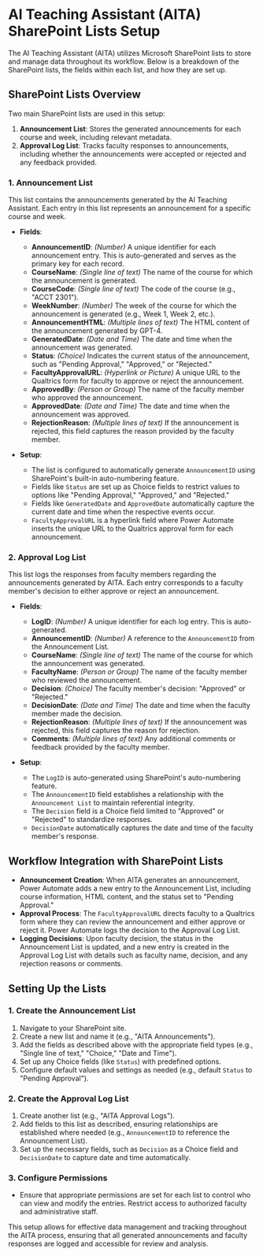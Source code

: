 # AI Teaching Assistant (AITA) SharePoint Lists Setup

The AI Teaching Assistant (AITA) utilizes Microsoft SharePoint lists to store and manage data throughout its workflow. Below is a breakdown of the SharePoint lists, the fields within each list, and how they are set up.

## SharePoint Lists Overview

Two main SharePoint lists are used in this setup:

1. **Announcement List**: Stores the generated announcements for each course and week, including relevant metadata.
2. **Approval Log List**: Tracks faculty responses to announcements, including whether the announcements were accepted or rejected and any feedback provided.

### 1. Announcement List

This list contains the announcements generated by the AI Teaching Assistant. Each entry in this list represents an announcement for a specific course and week.

- **Fields**:
  - **AnnouncementID**: *(Number)* A unique identifier for each announcement entry. This is auto-generated and serves as the primary key for each record.
  - **CourseName**: *(Single line of text)* The name of the course for which the announcement is generated.
  - **CourseCode**: *(Single line of text)* The code of the course (e.g., "ACCT 2301").
  - **WeekNumber**: *(Number)* The week of the course for which the announcement is generated (e.g., Week 1, Week 2, etc.).
  - **AnnouncementHTML**: *(Multiple lines of text)* The HTML content of the announcement generated by GPT-4.
  - **GeneratedDate**: *(Date and Time)* The date and time when the announcement was generated.
  - **Status**: *(Choice)* Indicates the current status of the announcement, such as "Pending Approval," "Approved," or "Rejected."
  - **FacultyApprovalURL**: *(Hyperlink or Picture)* A unique URL to the Qualtrics form for faculty to approve or reject the announcement.
  - **ApprovedBy**: *(Person or Group)* The name of the faculty member who approved the announcement.
  - **ApprovedDate**: *(Date and Time)* The date and time when the announcement was approved.
  - **RejectionReason**: *(Multiple lines of text)* If the announcement is rejected, this field captures the reason provided by the faculty member.

- **Setup**:
  - The list is configured to automatically generate `AnnouncementID` using SharePoint's built-in auto-numbering feature.
  - Fields like `Status` are set up as Choice fields to restrict values to options like "Pending Approval," "Approved," and "Rejected."
  - Fields like `GeneratedDate` and `ApprovedDate` automatically capture the current date and time when the respective events occur.
  - `FacultyApprovalURL` is a hyperlink field where Power Automate inserts the unique URL to the Qualtrics approval form for each announcement.

### 2. Approval Log List

This list logs the responses from faculty members regarding the announcements generated by AITA. Each entry corresponds to a faculty member's decision to either approve or reject an announcement.

- **Fields**:
  - **LogID**: *(Number)* A unique identifier for each log entry. This is auto-generated.
  - **AnnouncementID**: *(Number)* A reference to the `AnnouncementID` from the Announcement List.
  - **CourseName**: *(Single line of text)* The name of the course for which the announcement was generated.
  - **FacultyName**: *(Person or Group)* The name of the faculty member who reviewed the announcement.
  - **Decision**: *(Choice)* The faculty member's decision: "Approved" or "Rejected."
  - **DecisionDate**: *(Date and Time)* The date and time when the faculty member made the decision.
  - **RejectionReason**: *(Multiple lines of text)* If the announcement was rejected, this field captures the reason for rejection.
  - **Comments**: *(Multiple lines of text)* Any additional comments or feedback provided by the faculty member.

- **Setup**:
  - The `LogID` is auto-generated using SharePoint's auto-numbering feature.
  - The `AnnouncementID` field establishes a relationship with the `Announcement List` to maintain referential integrity.
  - The `Decision` field is a Choice field limited to "Approved" or "Rejected" to standardize responses.
  - `DecisionDate` automatically captures the date and time of the faculty member's response.

## Workflow Integration with SharePoint Lists

- **Announcement Creation**: When AITA generates an announcement, Power Automate adds a new entry to the Announcement List, including course information, HTML content, and the status set to "Pending Approval."
- **Approval Process**: The `FacultyApprovalURL` directs faculty to a Qualtrics form where they can review the announcement and either approve or reject it. Power Automate logs the decision to the Approval Log List.
- **Logging Decisions**: Upon faculty decision, the status in the Announcement List is updated, and a new entry is created in the Approval Log List with details such as faculty name, decision, and any rejection reasons or comments.

## Setting Up the Lists

### 1. Create the Announcement List
1. Navigate to your SharePoint site.
2. Create a new list and name it (e.g., "AITA Announcements").
3. Add the fields as described above with the appropriate field types (e.g., "Single line of text," "Choice," "Date and Time").
4. Set up any Choice fields (like `Status`) with predefined options.
5. Configure default values and settings as needed (e.g., default `Status` to "Pending Approval").

### 2. Create the Approval Log List
1. Create another list (e.g., "AITA Approval Logs").
2. Add fields to this list as described, ensuring relationships are established where needed (e.g., `AnnouncementID` to reference the Announcement List).
3. Set up the necessary fields, such as `Decision` as a Choice field and `DecisionDate` to capture date and time automatically.

### 3. Configure Permissions
- Ensure that appropriate permissions are set for each list to control who can view and modify the entries. Restrict access to authorized faculty and administrative staff.

This setup allows for effective data management and tracking throughout the AITA process, ensuring that all generated announcements and faculty responses are logged and accessible for review and analysis.
